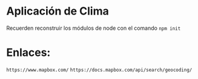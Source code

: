 # Aplicación de Clima

Recuerden reconstruir los módulos de node con el comando
```npm init```

# Enlaces:
```https://www.mapbox.com/```
```https://docs.mapbox.com/api/search/geocoding/```


